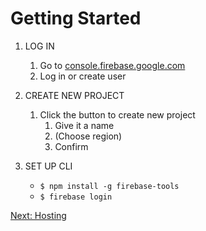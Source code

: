 # Getting Started

1. LOG IN
    1. Go to [console.firebase.google.com](console.firebase.google.com)
    1. Log in or create user

2. CREATE NEW PROJECT
    1. Click the button to create new project
        1. Give it a name
        1. (Choose region)
        1. Confirm

3. SET UP CLI
    - `$ npm install -g firebase-tools`
    - `$ firebase login`


[Next: Hosting](./hosting.md)
